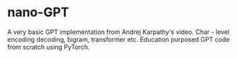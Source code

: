 # nano-GPT
A very basic GPT implementation from Andrej Karpathy's video. 
Char - level encoding decoding, bigram, transformer etc. 
Education purposed GPT code from scratch using PyTorch.
